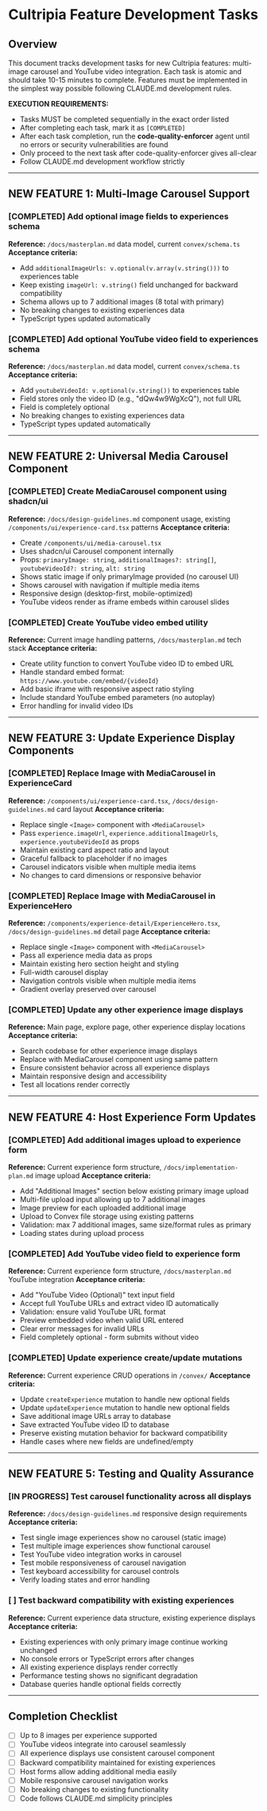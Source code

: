 # Cultripia Feature Development Tasks

## Overview

This document tracks development tasks for new Cultripia features: multi-image carousel and YouTube video integration. Each task is atomic and should take 10-15 minutes to complete. Features must be implemented in the simplest way possible following CLAUDE.md development rules.

**EXECUTION REQUIREMENTS:**
- Tasks MUST be completed sequentially in the exact order listed
- After completing each task, mark it as `[COMPLETED]`  
- After each task completion, run the **code-quality-enforcer** agent until no errors or security vulnerabilities are found
- Only proceed to the next task after code-quality-enforcer gives all-clear
- Follow CLAUDE.md development workflow strictly

---

## NEW FEATURE 1: Multi-Image Carousel Support

### [COMPLETED] Add optional image fields to experiences schema

**Reference:** `/docs/masterplan.md` data model, current `convex/schema.ts`
**Acceptance criteria:**

- Add `additionalImageUrls: v.optional(v.array(v.string()))` to experiences table
- Keep existing `imageUrl: v.string()` field unchanged for backward compatibility
- Schema allows up to 7 additional images (8 total with primary)
- No breaking changes to existing experiences data
- TypeScript types updated automatically

### [COMPLETED] Add optional YouTube video field to experiences schema

**Reference:** `/docs/masterplan.md` data model, current `convex/schema.ts` 
**Acceptance criteria:**

- Add `youtubeVideoId: v.optional(v.string())` to experiences table
- Field stores only the video ID (e.g., "dQw4w9WgXcQ"), not full URL
- Field is completely optional
- No breaking changes to existing experiences data
- TypeScript types updated automatically

---

## NEW FEATURE 2: Universal Media Carousel Component

### [COMPLETED] Create MediaCarousel component using shadcn/ui

**Reference:** `/docs/design-guidelines.md` component usage, existing `/components/ui/experience-card.tsx` patterns
**Acceptance criteria:**

- Create `/components/ui/media-carousel.tsx` 
- Uses shadcn/ui Carousel component internally
- Props: `primaryImage: string`, `additionalImages?: string[]`, `youtubeVideoId?: string`, `alt: string`
- Shows static image if only primaryImage provided (no carousel UI)
- Shows carousel with navigation if multiple media items
- Responsive design (desktop-first, mobile-optimized)
- YouTube videos render as iframe embeds within carousel slides

### [COMPLETED] Create YouTube video embed utility

**Reference:** Current image handling patterns, `/docs/masterplan.md` tech stack
**Acceptance criteria:**

- Create utility function to convert YouTube video ID to embed URL
- Handle standard embed format: `https://www.youtube.com/embed/{videoId}`
- Add basic iframe with responsive aspect ratio styling
- Include standard YouTube embed parameters (no autoplay)
- Error handling for invalid video IDs

---

## NEW FEATURE 3: Update Experience Display Components

### [COMPLETED] Replace Image with MediaCarousel in ExperienceCard

**Reference:** `/components/ui/experience-card.tsx`, `/docs/design-guidelines.md` card layout
**Acceptance criteria:**

- Replace single `<Image>` component with `<MediaCarousel>` 
- Pass `experience.imageUrl`, `experience.additionalImageUrls`, `experience.youtubeVideoId` as props
- Maintain existing card aspect ratio and layout
- Graceful fallback to placeholder if no images
- Carousel indicators visible when multiple media items
- No changes to card dimensions or responsive behavior

### [COMPLETED] Replace Image with MediaCarousel in ExperienceHero

**Reference:** `/components/experience-detail/ExperienceHero.tsx`, `/docs/design-guidelines.md` detail page
**Acceptance criteria:**

- Replace single `<Image>` component with `<MediaCarousel>`
- Pass all experience media data as props
- Maintain existing hero section height and styling
- Full-width carousel display
- Navigation controls visible when multiple media items
- Gradient overlay preserved over carousel

### [COMPLETED] Update any other experience image displays

**Reference:** Main page, explore page, other experience display locations
**Acceptance criteria:**

- Search codebase for other experience image displays
- Replace with MediaCarousel component using same pattern
- Ensure consistent behavior across all experience displays
- Maintain responsive design and accessibility
- Test all locations render correctly

---

## NEW FEATURE 4: Host Experience Form Updates

### [COMPLETED] Add additional images upload to experience form

**Reference:** Current experience form structure, `/docs/implementation-plan.md` image upload
**Acceptance criteria:**

- Add "Additional Images" section below existing primary image upload
- Multi-file upload input allowing up to 7 additional images
- Image preview for each uploaded additional image
- Upload to Convex file storage using existing patterns
- Validation: max 7 additional images, same size/format rules as primary
- Loading states during upload process

### [COMPLETED] Add YouTube video field to experience form

**Reference:** Current experience form structure, `/docs/masterplan.md` YouTube integration
**Acceptance criteria:**

- Add "YouTube Video (Optional)" text input field
- Accept full YouTube URLs and extract video ID automatically
- Validation: ensure valid YouTube URL format
- Preview embedded video when valid URL entered
- Clear error messages for invalid URLs
- Field completely optional - form submits without video

### [COMPLETED] Update experience create/update mutations

**Reference:** Current experience CRUD operations in `/convex/`
**Acceptance criteria:**

- Update `createExperience` mutation to handle new optional fields
- Update `updateExperience` mutation to handle new optional fields
- Save additional image URLs array to database
- Save extracted YouTube video ID to database
- Preserve existing mutation behavior for backward compatibility
- Handle cases where new fields are undefined/empty

---

## NEW FEATURE 5: Testing and Quality Assurance

### [IN PROGRESS] Test carousel functionality across all displays

**Reference:** `/docs/design-guidelines.md` responsive design requirements
**Acceptance criteria:**

- Test single image experiences show no carousel (static image)
- Test multiple image experiences show functional carousel
- Test YouTube video integration works in carousel
- Test mobile responsiveness of carousel navigation
- Test keyboard accessibility for carousel controls
- Verify loading states and error handling

### [ ] Test backward compatibility with existing experiences

**Reference:** Current experience data structure, existing experience displays
**Acceptance criteria:**

- Existing experiences with only primary image continue working unchanged
- No console errors or TypeScript errors after changes
- All existing experience displays render correctly
- Performance testing shows no significant degradation
- Database queries handle optional fields correctly

---

## Completion Checklist

- [ ] Up to 8 images per experience supported
- [ ] YouTube videos integrate into carousel seamlessly  
- [ ] All experience displays use consistent carousel component
- [ ] Backward compatibility maintained for existing experiences
- [ ] Host forms allow adding additional media easily
- [ ] Mobile responsive carousel navigation works
- [ ] No breaking changes to existing functionality
- [ ] Code follows CLAUDE.md simplicity principles